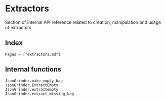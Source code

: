 # Extractors

Section of internal API reference related to creation, manipulation and usage of extractors.

## Index

```@index
Pages = ["extractors.md"]
```

## Internal functions

```@docs
JsonGrinder.make_empty_bag
JsonGrinder.ExtractEmpty
JsonGrinder.extractempty
JsonGrinder.extract_missing_bag
```

